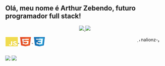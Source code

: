 
## Olá, meu nome é Arthur Zebendo, futuro programador full stack!
<div align="center">
  <a href="https://github.com/ThalionZ">
  <img height="180em" src="https://github-readme-stats.vercel.app/api?username=Thalionz&show_icons=true&theme=dracula&include_all_commits=true&count_private=true"/>
  <img height="180em" src="https://github-readme-stats.vercel.app/api/top-langs/?username=ThalionZ&layout=compact&langs_count=7&theme=dracula"/>
</div>
<div style="display: inline_block"><br>
  <img align="center" alt="ThalionZ-Js" height="30" width="40" src="https://raw.githubusercontent.com/devicons/devicon/master/icons/javascript/javascript-plain.svg">
  <img align="center" alt="ThalionZZ-HTML" height="30" width="40" src="https://raw.githubusercontent.com/devicons/devicon/master/icons/html5/html5-original.svg">
  <img align="center" alt="ThalionZ-CSS" height="30" width="40" src="https://raw.githubusercontent.com/devicons/devicon/master/icons/css3/css3-original.svg">
  <img align="right" alt="Thalionz-pic" height="150" style="border-radius:50px;" src="https://media.discordapp.net/attachments/402496891885191179/962551569449123920/download20220400001607.png?width=473&height=473">
</div>
  
  ##
 
<div> 
  <a href="https://www.instagram.com/arthur_zebendo/" target="_blank"><img src="https://img.shields.io/badge/-Instagram-%23E4405F?style=for-the-badge&logo=instagram&logoColor=white" target="_blank"></a>
  <a href="https://www.linkedin.com/in/arthur-zebendo-234380215/" target="_blank"><img src="https://img.shields.io/badge/-LinkedIn-%230077B5?style=for-the-badge&logo=linkedin&logoColor=white" target="_blank"></a> 

</div>
